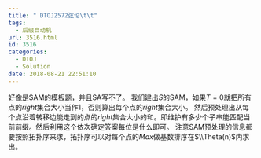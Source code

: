 ```yaml
---
title: " DTOJ2572弦论\t\t"
tags:
  - 后缀自动机
url: 3516.html
id: 3516
categories:
  - DTOJ
  - Solution
date: 2018-08-21 22:51:10
---
```


好像是SAM的模板题，并且SA写不了。 我们建出$S$的SAM，如果$T=0$就把所有点的$right$集合大小当作$1$，否则算出每个点的$right$集合大小。 然后预处理出从每个点沿着转移边能走到的点的$right$集合大小的和。即维护有多少个子串能匹配当前前缀。然后利用这个依次确定答案每位是什么即可。 注意SAM预处理的信息都要按照拓扑序来求，拓扑序可以对每个点的$Max$做基数排序在$\\Theta(n)$内求出。